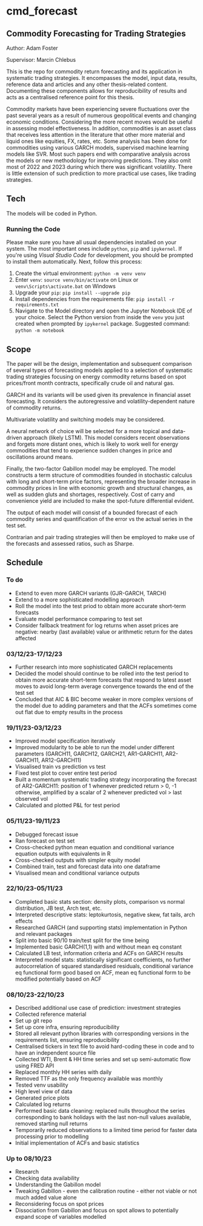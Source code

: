 # cmd_forecast

## Commodity Forecasting for Trading Strategies

Author: Adam Foster

Supervisor: Marcin Chlebus

This is the repo for commodity return forecasting and its application in systematic trading strategies. It encompasses the model, input data, results, reference data and articles and any other thesis-related content. Documenting these components allows for reproducibility of results and acts as a centralised reference point for this thesis.

Commodity markets have been experiencing severe fluctuations over the past several years as a result of numerous geopolitical events and changing economic conditions. Considering the more recent moves would be useful in assessing model effectiveness. In addition, commodities is an asset class that receives less attention in the literature that other more material and liquid ones like equities, FX, rates, etc. Some analysis has been done for commodities using various GARCH models, supervised machine learning models like SVR. Most such papers end with comparative analysis across the models or new methodology for improving predictions. They also omit most of 2022 and 2023 during which there was significant volatility. There is little extension of such prediction to more practical use cases, like trading strategies.

## Tech

The models will be coded in Python.

### Running the Code

Please make sure you have all usual dependencies installed on your system. The most important ones include `python`, `pip` and `ipykernel`. If you're using _Visual Studio Code_ for development, you should be prompted to install them automatically. Next, follow this process:

1. Create the virtual environment: `python -m venv venv`
2. Enter `venv`: `source venv/bin/activate` on Linux or `venv\Scripts\activate.bat` on Windows
3. Upgrade your `pip`: `pip install --upgrade pip`
4. Install dependencies from the requirements file: `pip install -r requirements.txt`
5. Navigate to the Model directory and open the Jupyter Notebook IDE of your choice. Select the Python version from inside the `venv` you just created when prompted by `ipykernel` package. Suggested command: `python -m notebook`

## Scope

The paper will be the design, implementation and subsequent comparison of several types of forecasting models applied to a selection of systematic trading strategies focusing on energy commodity returns based on spot prices/front month contracts, specifically crude oil and natural gas.

GARCH and its variants will be used given its prevalence in financial asset forecasting. It considers the autoregressive and volatility-dependent nature of commodity returns.

Multivariate volatility and switching models may be considered.

A neural network of choice will be selected for a more topical and data-driven approach (likely LSTM). This model considers recent observations and forgets more distant ones, which is likely to work well for energy commodities that tend to experience sudden changes in price and oscillations around means.

Finally, the two-factor Gabillon model may be employed. The model constructs a term structure of commodities founded in stochastic calculus with long and short-term price factors, representing the broader increase in commodity prices in line with economic growth and structural changes, as well as sudden gluts and shortages, respectively. Cost of carry and convenience yield are included to make the spot-future differential evident.

The output of each model will consist of a bounded forecast of each commodity series and quantification of the error vs the actual series in the test set.

Contrarian and pair trading strategies will then be employed to make use of the forecasts and assessed ratios, such as Sharpe.

## Schedule

### To do

- Extend to even more GARCH variants (GJR-GARCH, TARCH)
- Extend to a more sophisticated modelling approach
- Roll the model into the test priod to obtain more accurate short-term forecasts
- Evaluate model performance comparing to test set
- Consider fallback treatment for log returns when asset prices are negative: nearby (last available) value or arithmetic return for the dates affected

### 03/12/23-17/12/23
- Further research into more sophisticated GARCH replacements
- Decided the model should continue to be rolled into the test period to obtain more accurate short-term forecasts that respond to latest asset moves to avoid long-term average convergence towards the end of the test set
- Concluded that AIC & BIC become weaker in more complex versions of the model due to adding parameters and that the ACFs sometimes come out flat due to empty results in the process

### 19/11/23-03/12/23
- Improved model specification iteratively
- Improved modularity to be able to run the model under different parameters (GARCH11, GARCH12, GARCH21, AR1-GARCH11, AR2-GARCH11, AR12-GARCH11)
- Visualised train vs prediction vs test
- Fixed test plot to cover entire test period
- Built a momentum systematic trading strategy incorporating the forecast of AR2-GARCH11: position of 1 whenever predicted return > 0, -1 otherwise, amplified by a scalar of 2 whenever predicted vol > last observed vol
- Calculated and plotted P&L for test period

### 05/11/23-19/11/23
- Debugged forecast issue
- Ran forecast on test set
- Cross-checked python mean equation and conditional variance equation outputs with equivalents in R
- Cross-checked outputs with simpler equity model
- Combined train, test and forecast data into one dataframe
- Visualised mean and conditional variance outputs

### 22/10/23-05/11/23
- Completed basic stats section: density plots, comparison vs normal distribution, JB test, Arch test, etc.
- Interpreted descriptive stats: leptokurtosis, negative skew, fat tails, arch effects
- Researched GARCH (and supporting stats) implementation in Python and relevant packages
- Split into basic 90/10 train/test split for the time being
- Implemented basic GARCH(1,1) with and without mean eq constant
- Calculated LB test, information criteria and ACFs on GARCH results
- Interpreted model stats: statistically significant coefficients, no further autocorrelation of squared standardised residuals, conditional variance eq functional form good based on ACF, mean eq functional form to be modified potentially based on ACF

### 08/10/23-22/10/23

- Described additional use case of prediction: investment strategies
- Collected reference material
- Set up git repo
- Set up core infra, ensuring reproducibility
- Stored all relevant python libraries with corresponding versions in the requirements list, ensuring reproducibility
- Centralised tickers in text file to avoid hard-coding these in code and to have an independent source file
- Collected WTI, Brent & HH time series and set up semi-automatic flow using FRED API
- Replaced monthly HH series with daily
- Removed TTF as the only frequency available was monthly
- Tested venv usability
- High level view of data
- Generated price plots
- Calculated log returns
- Performed basic data cleaning: replaced nulls throughout the series corresponding to bank holidays with the last non-null values available, removed starting null returns
- Temporarily reduced observations to a limited time period for faster data processing prior to modelling
- Initial implementation of ACFs and basic statistics

### Up to 08/10/23

- Research
- Checking data availability
- Understanding the Gabillon model
- Tweaking Gabillon - even the calibration routine - either not viable or not much added value alone
- Reconsidering focus on spot prices
- Dissociation from Gabillon and focus on spot allows to potentially expand scope of variables modelled
